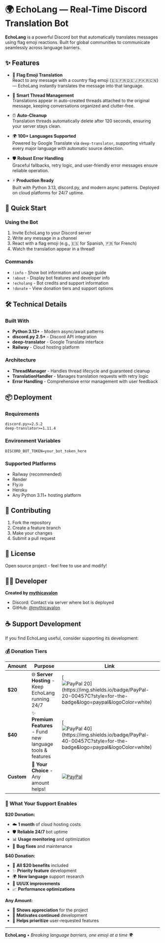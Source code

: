 # 🌍 EchoLang — Real-Time Discord Translation Bot

**EchoLang** is a powerful Discord bot that automatically translates messages using flag emoji reactions. Built for global communities to communicate seamlessly across language barriers.

## ✨ Features

- 🏴 **Flag Emoji Translation**  
  React to any message with a country flag emoji (🇪🇸🇫🇷🇩🇪🇯🇵🇰🇷🇨🇳) — EchoLang instantly translates the message into that language.

- 🧵 **Smart Thread Management**  
  Translations appear in auto-created threads attached to the original message, keeping conversations organized and clutter-free.

- ⏰ **Auto-Cleanup**  
  Translation threads automatically delete after 120 seconds, ensuring your server stays clean.

- 🌍 **100+ Languages Supported**  
  Powered by Google Translate via `deep-translator`, supporting virtually every major language with automatic source detection.

- 🛡️ **Robust Error Handling**  
  Graceful fallbacks, retry logic, and user-friendly error messages ensure reliable operation.

- ⚡ **Production Ready**  
  Built with Python 3.13, discord.py, and modern async patterns. Deployed on cloud platforms for 24/7 uptime.

## 🚀 Quick Start

### Using the Bot
1. Invite EchoLang to your Discord server
2. Write any message in a channel
3. React with a flag emoji (e.g., 🇪🇸 for Spanish, 🇫🇷 for French)
4. Watch the translation appear in a thread!

### Commands
- `!info` - Show bot information and usage guide
- `!about` - Display bot features and developer info  
- `!echolang` - Bot credits and support information
- `!donate` - View donation tiers and support options

## 🛠️ Technical Details

### Built With
- **Python 3.13+** - Modern async/await patterns
- **discord.py 2.5+** - Discord API integration
- **deep-translator** - Google Translate interface
- **Railway** - Cloud hosting platform

### Architecture
- **ThreadManager** - Handles thread lifecycle and guaranteed cleanup
- **TranslationHandler** - Manages translation requests with retry logic
- **Error Handling** - Comprehensive error management with user feedback

## 📦 Deployment

### Requirements
```
discord.py>=2.5.2
deep-translator>=1.11.4
```

### Environment Variables
```
DISCORD_BOT_TOKEN=your_bot_token_here
```

### Supported Platforms
- Railway (recommended)
- Render
- Fly.io
- Heroku
- Any Python 3.11+ hosting platform

## 🤝 Contributing

1. Fork the repository
2. Create a feature branch
3. Make your changes
4. Submit a pull request

## 📝 License

Open source project - feel free to use and modify!

## 👨‍💻 Developer

**Created by [mythicavalon](https://github.com/mythicavalon)**

- Discord: Contact via server where bot is deployed
- GitHub: [@mythicavalon](https://github.com/mythicavalon)

## ☕ Support Development

If you find EchoLang useful, consider supporting its development:

### 💰 Donation Tiers

| Amount | Purpose | Link |
|--------|---------|------|
| **$20** | 🌐 **Server Hosting** - Keep EchoLang running 24/7 | [![PayPal $20](https://img.shields.io/badge/PayPal-$20-00457C?style=for-the-badge&logo=paypal&logoColor=white)](https://paypal.me/mythicavalon/20) |
| **$40** | ✨ **Premium Features** - Fund new language tools & features | [![PayPal $40](https://img.shields.io/badge/PayPal-$40-00457C?style=for-the-badge&logo=paypal&logoColor=white)](https://paypal.me/mythicavalon/40) |
| **Custom** | 💝 **Your Choice** - Any amount helps! | [![PayPal](https://img.shields.io/badge/PayPal-Custom-00457C?style=for-the-badge&logo=paypal&logoColor=white)](https://paypal.me/mythicavalon) |

### 🎯 What Your Support Enables

**$20 Donation:**
- ☁️ **1 month** of cloud hosting costs
- 🛡️ **Reliable 24/7** bot uptime
- 📊 **Usage monitoring** and optimization
- 🔧 **Bug fixes** and maintenance

**$40 Donation:**
- 🚀 **All $20 benefits** included
- ✨ **Priority feature** development
- 🌍 **New language** support research
- 🎨 **UI/UX improvements**
- 📈 **Performance optimizations**

**Any Amount:**
- 💚 **Shows appreciation** for the project
- 🎯 **Motivates continued** development
- 🌟 **Helps prioritize** user-requested features

---

**EchoLang** • *Breaking language barriers, one emoji at a time* 🌍
